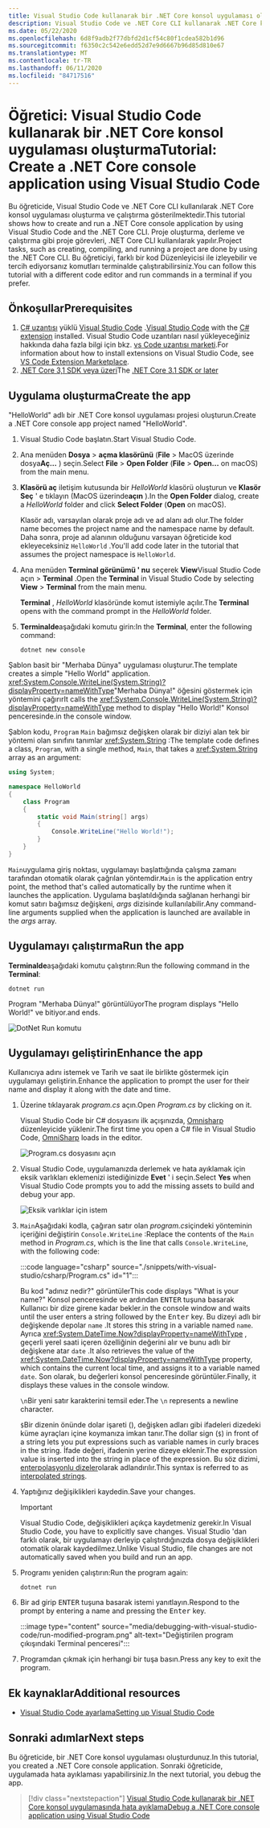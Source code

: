 ```yaml
---
title: Visual Studio Code kullanarak bir .NET Core konsol uygulaması oluşturma
description: Visual Studio Code ve .NET Core CLI kullanarak .NET Core konsol uygulaması oluşturmayı öğrenin.
ms.date: 05/22/2020
ms.openlocfilehash: 6d8f9adb2f77dbfd2d1cf54c80f1cdea582b1d96
ms.sourcegitcommit: f6350c2c542e6edd52d7e9d6667b96d85d810e67
ms.translationtype: MT
ms.contentlocale: tr-TR
ms.lasthandoff: 06/11/2020
ms.locfileid: "84717516"
---
```

# <a name="tutorial-create-a-net-core-console-application-using-visual-studio-code"></a><span data-ttu-id="b98bc-103">Öğretici: Visual Studio Code kullanarak bir .NET Core konsol uygulaması oluşturma</span><span class="sxs-lookup"><span data-stu-id="b98bc-103">Tutorial: Create a .NET Core console application using Visual Studio Code</span></span>

<span data-ttu-id="b98bc-104">Bu öğreticide, Visual Studio Code ve .NET Core CLI kullanılarak .NET Core konsol uygulaması oluşturma ve çalıştırma gösterilmektedir.</span><span class="sxs-lookup"><span data-stu-id="b98bc-104">This tutorial shows how to create and run a .NET Core console application by using Visual Studio Code and the .NET Core CLI.</span></span> <span data-ttu-id="b98bc-105">Proje oluşturma, derleme ve çalıştırma gibi proje görevleri, .NET Core CLI kullanılarak yapılır.</span><span class="sxs-lookup"><span data-stu-id="b98bc-105">Project tasks, such as creating, compiling, and running a project are done by using the .NET Core CLI.</span></span> <span data-ttu-id="b98bc-106">Bu öğreticiyi, farklı bir kod Düzenleyicisi ile izleyebilir ve tercih ediyorsanız komutları terminalde çalıştırabilirsiniz.</span><span class="sxs-lookup"><span data-stu-id="b98bc-106">You can follow this tutorial with a different code editor and run commands in a terminal if you prefer.</span></span>

## <a name="prerequisites"></a><span data-ttu-id="b98bc-107">Önkoşullar</span><span class="sxs-lookup"><span data-stu-id="b98bc-107">Prerequisites</span></span>

1. <span data-ttu-id="b98bc-108">[C# uzantısı](https://marketplace.visualstudio.com/items?itemName=ms-dotnettools.csharp) yüklü [Visual Studio Code](https://code.visualstudio.com/) .</span><span class="sxs-lookup"><span data-stu-id="b98bc-108">[Visual Studio Code](https://code.visualstudio.com/) with the [C# extension](https://marketplace.visualstudio.com/items?itemName=ms-dotnettools.csharp) installed.</span></span> <span data-ttu-id="b98bc-109">Visual Studio Code uzantıları nasıl yükleyeceğiniz hakkında daha fazla bilgi için bkz. [vs Code uzantısı marketi](https://code.visualstudio.com/docs/editor/extension-gallery).</span><span class="sxs-lookup"><span data-stu-id="b98bc-109">For information about how to install extensions on Visual Studio Code, see [VS Code Extension Marketplace](https://code.visualstudio.com/docs/editor/extension-gallery).</span></span>
2. <span data-ttu-id="b98bc-110">[.NET Core 3,1 SDK veya üzeri](https://dotnet.microsoft.com/download)</span><span class="sxs-lookup"><span data-stu-id="b98bc-110">The [.NET Core 3.1 SDK or later](https://dotnet.microsoft.com/download)</span></span>

## <a name="create-the-app"></a><span data-ttu-id="b98bc-111">Uygulama oluşturma</span><span class="sxs-lookup"><span data-stu-id="b98bc-111">Create the app</span></span>

<span data-ttu-id="b98bc-112">"HelloWorld" adlı bir .NET Core konsol uygulaması projesi oluşturun.</span><span class="sxs-lookup"><span data-stu-id="b98bc-112">Create a .NET Core console app project named "HelloWorld".</span></span>

1. <span data-ttu-id="b98bc-113">Visual Studio Code başlatın.</span><span class="sxs-lookup"><span data-stu-id="b98bc-113">Start Visual Studio Code.</span></span>

1. <span data-ttu-id="b98bc-114">Ana menüden **Dosya**  >  **açma klasörünü** (**File**  >  MacOS üzerinde dosya**Aç...** ) seçin.</span><span class="sxs-lookup"><span data-stu-id="b98bc-114">Select **File** > **Open Folder** (**File** > **Open...** on macOS) from the main menu.</span></span>

1. <span data-ttu-id="b98bc-115">**Klasörü aç** iletişim kutusunda bir *HelloWorld* klasörü oluşturun ve **Klasör Seç** ' e tıklayın (MacOS üzerinde**açın** ).</span><span class="sxs-lookup"><span data-stu-id="b98bc-115">In the **Open Folder** dialog, create a *HelloWorld* folder and click **Select Folder** (**Open** on macOS).</span></span>

   <span data-ttu-id="b98bc-116">Klasör adı, varsayılan olarak proje adı ve ad alanı adı olur.</span><span class="sxs-lookup"><span data-stu-id="b98bc-116">The folder name becomes the project name and the namespace name by default.</span></span> <span data-ttu-id="b98bc-117">Daha sonra, proje ad alanının olduğunu varsayan öğreticide kod ekleyeceksiniz `HelloWorld` .</span><span class="sxs-lookup"><span data-stu-id="b98bc-117">You'll add code later in the tutorial that assumes the project namespace is `HelloWorld`.</span></span>

1. <span data-ttu-id="b98bc-118">Ana menüden **Terminal görünümü ' nu** seçerek **View**Visual Studio Code açın  >  **Terminal** .</span><span class="sxs-lookup"><span data-stu-id="b98bc-118">Open the **Terminal** in Visual Studio Code by selecting **View** > **Terminal** from the main menu.</span></span>

   <span data-ttu-id="b98bc-119">**Terminal** , *HelloWorld* klasöründe komut istemiyle açılır.</span><span class="sxs-lookup"><span data-stu-id="b98bc-119">The **Terminal** opens with the command prompt in the *HelloWorld* folder.</span></span>

1. <span data-ttu-id="b98bc-120">**Terminalde**aşağıdaki komutu girin:</span><span class="sxs-lookup"><span data-stu-id="b98bc-120">In the **Terminal**, enter the following command:</span></span>

   ```dotnetcli
   dotnet new console
   ```

<span data-ttu-id="b98bc-121">Şablon basit bir "Merhaba Dünya" uygulaması oluşturur.</span><span class="sxs-lookup"><span data-stu-id="b98bc-121">The template creates a simple "Hello World" application.</span></span> <span data-ttu-id="b98bc-122"><xref:System.Console.WriteLine(System.String)?displayProperty=nameWithType>"Merhaba Dünya!" öğesini göstermek için yöntemini çağırır</span><span class="sxs-lookup"><span data-stu-id="b98bc-122">It calls the <xref:System.Console.WriteLine(System.String)?displayProperty=nameWithType> method to display "Hello World!"</span></span> <span data-ttu-id="b98bc-123">Konsol penceresinde.</span><span class="sxs-lookup"><span data-stu-id="b98bc-123">in the console window.</span></span>

<span data-ttu-id="b98bc-124">Şablon kodu, `Program` `Main` bağımsız değişken olarak bir diziyi alan tek bir yöntemi olan sınıfını tanımlar <xref:System.String> :</span><span class="sxs-lookup"><span data-stu-id="b98bc-124">The template code defines a class, `Program`, with a single method, `Main`, that takes a <xref:System.String> array as an argument:</span></span>

```csharp
using System;

namespace HelloWorld
{
    class Program
    {
        static void Main(string[] args)
        {
            Console.WriteLine("Hello World!");
        }
    }
}
```

<span data-ttu-id="b98bc-125">`Main`uygulama giriş noktası, uygulamayı başlattığında çalışma zamanı tarafından otomatik olarak çağrılan yöntemdir.</span><span class="sxs-lookup"><span data-stu-id="b98bc-125">`Main` is the application entry point, the method that's called automatically by the runtime when it launches the application.</span></span> <span data-ttu-id="b98bc-126">Uygulama başlatıldığında sağlanan herhangi bir komut satırı bağımsız değişkeni, *args* dizisinde kullanılabilir.</span><span class="sxs-lookup"><span data-stu-id="b98bc-126">Any command-line arguments supplied when the application is launched are available in the *args* array.</span></span>

## <a name="run-the-app"></a><span data-ttu-id="b98bc-127">Uygulamayı çalıştırma</span><span class="sxs-lookup"><span data-stu-id="b98bc-127">Run the app</span></span>

<span data-ttu-id="b98bc-128">**Terminalde**aşağıdaki komutu çalıştırın:</span><span class="sxs-lookup"><span data-stu-id="b98bc-128">Run the following command in the **Terminal**:</span></span>

```dotnetcli
dotnet run
```

<span data-ttu-id="b98bc-129">Program "Merhaba Dünya!" görüntülüyor</span><span class="sxs-lookup"><span data-stu-id="b98bc-129">The program displays "Hello World!"</span></span> <span data-ttu-id="b98bc-130">ve bitiyor.</span><span class="sxs-lookup"><span data-stu-id="b98bc-130">and ends.</span></span>

![DotNet Run komutu](media/with-visual-studio-code/dotnet-run-command.png)

## <a name="enhance-the-app"></a><span data-ttu-id="b98bc-132">Uygulamayı geliştirin</span><span class="sxs-lookup"><span data-stu-id="b98bc-132">Enhance the app</span></span>

<span data-ttu-id="b98bc-133">Kullanıcıya adını istemek ve Tarih ve saat ile birlikte göstermek için uygulamayı geliştirin.</span><span class="sxs-lookup"><span data-stu-id="b98bc-133">Enhance the application to prompt the user for their name and display it along with the date and time.</span></span>

1. <span data-ttu-id="b98bc-134">Üzerine tıklayarak *program.cs* açın.</span><span class="sxs-lookup"><span data-stu-id="b98bc-134">Open *Program.cs* by clicking on it.</span></span>

   <span data-ttu-id="b98bc-135">Visual Studio Code bir C# dosyasını ilk açışınızda, [Omnisharp](https://www.omnisharp.net/) düzenleyicide yüklenir.</span><span class="sxs-lookup"><span data-stu-id="b98bc-135">The first time you open a C# file in Visual Studio Code, [OmniSharp](https://www.omnisharp.net/) loads in the editor.</span></span>

   ![Program.cs dosyasını açın](media/with-visual-studio-code/open-program-cs.png)

1. <span data-ttu-id="b98bc-137">Visual Studio Code, uygulamanızda derlemek ve hata ayıklamak için eksik varlıkları eklemenizi istediğinizde **Evet** ' i seçin.</span><span class="sxs-lookup"><span data-stu-id="b98bc-137">Select **Yes** when Visual Studio Code prompts you to add the missing assets to build and debug your app.</span></span>

   ![Eksik varlıklar için istem](media/with-visual-studio-code/missing-assets.png)

1. <span data-ttu-id="b98bc-139">`Main`Aşağıdaki kodla, çağıran satır olan *program.cs*içindeki yönteminin içeriğini değiştirin `Console.WriteLine` :</span><span class="sxs-lookup"><span data-stu-id="b98bc-139">Replace the contents of the `Main` method in *Program.cs*, which is the line that calls `Console.WriteLine`, with the following code:</span></span>

   :::code language="csharp" source="./snippets/with-visual-studio/csharp/Program.cs" id="1":::

   <span data-ttu-id="b98bc-140">Bu kod "adınız nedir?" görüntüler</span><span class="sxs-lookup"><span data-stu-id="b98bc-140">This code displays "What is your name?"</span></span> <span data-ttu-id="b98bc-141">Konsol penceresinde ve ardından <kbd>ENTER</kbd> tuşuna basarak Kullanıcı bir dize girene kadar bekler.</span><span class="sxs-lookup"><span data-stu-id="b98bc-141">in the console window and waits until the user enters a string followed by the <kbd>Enter</kbd> key.</span></span> <span data-ttu-id="b98bc-142">Bu dizeyi adlı bir değişkende depolar `name` .</span><span class="sxs-lookup"><span data-stu-id="b98bc-142">It stores this string in a variable named `name`.</span></span> <span data-ttu-id="b98bc-143">Ayrıca <xref:System.DateTime.Now?displayProperty=nameWithType> , geçerli yerel saati içeren özelliğinin değerini alır ve bunu adlı bir değişkene atar `date` .</span><span class="sxs-lookup"><span data-stu-id="b98bc-143">It also retrieves the value of the <xref:System.DateTime.Now?displayProperty=nameWithType> property, which contains the current local time, and assigns it to a variable named `date`.</span></span> <span data-ttu-id="b98bc-144">Son olarak, bu değerleri konsol penceresinde görüntüler.</span><span class="sxs-lookup"><span data-stu-id="b98bc-144">Finally, it displays these values in the console window.</span></span>

   <span data-ttu-id="b98bc-145">`\n`Bir yeni satır karakterini temsil eder.</span><span class="sxs-lookup"><span data-stu-id="b98bc-145">The `\n` represents a newline character.</span></span>

   <span data-ttu-id="b98bc-146">`$`Bir dizenin önünde dolar işareti (), değişken adları gibi ifadeleri dizedeki küme ayraçları içine koymanıza imkan tanır.</span><span class="sxs-lookup"><span data-stu-id="b98bc-146">The dollar sign (`$`) in front of a string lets you put expressions such as variable names in curly braces in the string.</span></span> <span data-ttu-id="b98bc-147">İfade değeri, ifadenin yerine dizeye eklenir.</span><span class="sxs-lookup"><span data-stu-id="b98bc-147">The expression value is inserted into the string in place of the expression.</span></span> <span data-ttu-id="b98bc-148">Bu söz dizimi, [enterpolasyonlu dizeler](../../csharp/language-reference/tokens/interpolated.md)olarak adlandırılır.</span><span class="sxs-lookup"><span data-stu-id="b98bc-148">This syntax is referred to as [interpolated strings](../../csharp/language-reference/tokens/interpolated.md).</span></span>

1. <span data-ttu-id="b98bc-149">Yaptığınız değişiklikleri kaydedin.</span><span class="sxs-lookup"><span data-stu-id="b98bc-149">Save your changes.</span></span>

   > [!IMPORTANT]
   > <span data-ttu-id="b98bc-150">Visual Studio Code, değişiklikleri açıkça kaydetmeniz gerekir.</span><span class="sxs-lookup"><span data-stu-id="b98bc-150">In Visual Studio Code, you have to explicitly save changes.</span></span> <span data-ttu-id="b98bc-151">Visual Studio 'dan farklı olarak, bir uygulamayı derleyip çalıştırdığınızda dosya değişiklikleri otomatik olarak kaydedilmez.</span><span class="sxs-lookup"><span data-stu-id="b98bc-151">Unlike Visual Studio, file changes are not automatically saved when you build and run an app.</span></span>

1. <span data-ttu-id="b98bc-152">Programı yeniden çalıştırın:</span><span class="sxs-lookup"><span data-stu-id="b98bc-152">Run the program again:</span></span>

   ```dotnetcli
   dotnet run
   ```

1. <span data-ttu-id="b98bc-153">Bir ad girip <kbd>ENTER</kbd> tuşuna basarak istemi yanıtlayın.</span><span class="sxs-lookup"><span data-stu-id="b98bc-153">Respond to the prompt by entering a name and pressing the <kbd>Enter</kbd> key.</span></span>

   :::image type="content" source="media/debugging-with-visual-studio-code/run-modified-program.png" alt-text="Değiştirilen program çıkışındaki Terminal penceresi":::

1. <span data-ttu-id="b98bc-155">Programdan çıkmak için herhangi bir tuşa basın.</span><span class="sxs-lookup"><span data-stu-id="b98bc-155">Press any key to exit the program.</span></span>

## <a name="additional-resources"></a><span data-ttu-id="b98bc-156">Ek kaynaklar</span><span class="sxs-lookup"><span data-stu-id="b98bc-156">Additional resources</span></span>

- [<span data-ttu-id="b98bc-157">Visual Studio Code ayarlama</span><span class="sxs-lookup"><span data-stu-id="b98bc-157">Setting up Visual Studio Code</span></span>](https://code.visualstudio.com/docs/setup/setup-overview)

## <a name="next-steps"></a><span data-ttu-id="b98bc-158">Sonraki adımlar</span><span class="sxs-lookup"><span data-stu-id="b98bc-158">Next steps</span></span>

<span data-ttu-id="b98bc-159">Bu öğreticide, bir .NET Core konsol uygulaması oluşturdunuz.</span><span class="sxs-lookup"><span data-stu-id="b98bc-159">In this tutorial, you created a .NET Core console application.</span></span> <span data-ttu-id="b98bc-160">Sonraki öğreticide, uygulamada hata ayıklaması yapabilirsiniz.</span><span class="sxs-lookup"><span data-stu-id="b98bc-160">In the next tutorial, you debug the app.</span></span>

> [!div class="nextstepaction"]
> [<span data-ttu-id="b98bc-161">Visual Studio Code kullanarak bir .NET Core konsol uygulamasında hata ayıklama</span><span class="sxs-lookup"><span data-stu-id="b98bc-161">Debug a .NET Core console application using Visual Studio Code</span></span>](debugging-with-visual-studio-code.md)
